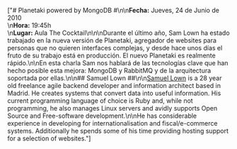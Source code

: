 ["# Planetaki powered by MongoDB #\n\n**Fecha:** Jueves, 24 de Junio de 2010<br/>\n**Hora:** 19:45h<br/>\n**Lugar:** Aula The Cocktail\n\n\nDurante el último año, Sam Lown ha estado trabajado en la nueva versión de Planetaki, agregador de websites para personas que no quieren interfaces complejas, y desde hace unos días el fruto de su trabajo está en producción. El nuevo Planetaki es realmente rápido.\n\nEn esta charla Sam nos hablará de las tecnologías clave que han hecho posible esta mejora: MongoDB y RabbitMQ y de la arquitectura soportada por ellas.\n\n## Samuel Lown ##\n\n[Samuel Lown](http://twitter.com/samlown) is a 28 year old freelance agile backend developer and information architect based in Madrid. He creates systems that convert data into useful information. His current programming language of choice is Ruby and, while not programming, he also manages Linux servers and avidly supports Open Source and Free-software development.\n\nHe has considerable experience in developing for internationalisation and fiscal/e-commerce systems. Additionally he spends some of his time providing hosting support for a selection of websites."]